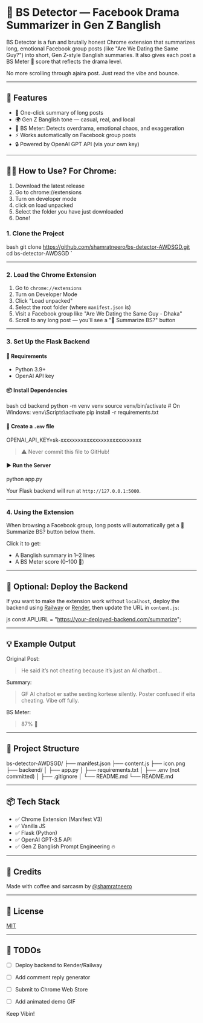 # 🧠 BS Detector — Facebook Drama Summarizer in Gen Z Banglish

BS Detector is a fun and brutally honest Chrome extension that summarizes long, emotional Facebook group posts (like "Are We Dating the Same Guy?") into short, Gen Z-style Banglish summaries. It also gives each post a BS Meter 💩 score that reflects the drama level.

No more scrolling through ajaira post. Just read the vibe and bounce.

---

## 🧩 Features

- 🧠 One-click summary of long posts
- 🌍 Gen Z Banglish tone — casual, real, and local
- 💩 BS Meter: Detects overdrama, emotional chaos, and exaggeration
- ⚡ Works automatically on Facebook group posts
- 🔒 Powered by OpenAI GPT API (via your own key)

---

## 🧑‍💻 How to Use? For Chrome:

1. Download the latest release
2. Go to chrome://extensions
3. Turn on developer mode
4. click on load unpacked
5. Select the folder you have just downloaded
6. Done!

### 1. Clone the Project

bash
git clone https://github.com/shamratneero/bs-detector-AWDSGD.git
cd bs-detector-AWDSGD
`

---

### 2. Load the Chrome Extension

1. Go to `chrome://extensions`
2. Turn on Developer Mode
3. Click "Load unpacked"
4. Select the root folder (where `manifest.json` is)
5. Visit a Facebook group like "Are We Dating the Same Guy - Dhaka"
6. Scroll to any long post — you'll see a "🧠 Summarize BS?" button

---

### 3. Set Up the Flask Backend

#### 🔧 Requirements

* Python 3.9+
* OpenAI API key

#### 📦 Install Dependencies

bash
cd backend
python -m venv venv
source venv/bin/activate     # On Windows: venv\Scripts\activate
pip install -r requirements.txt


#### 🔐 Create a `.env` file


OPENAI_API_KEY=sk-xxxxxxxxxxxxxxxxxxxxxxxxxxxx


> ⚠️ Never commit this file to GitHub!

#### ▶️ Run the Server


python app.py


Your Flask backend will run at `http://127.0.0.1:5000`.

---

### 4. Using the Extension

When browsing a Facebook group, long posts will automatically get a 🧠 Summarize BS? button below them.

Click it to get:

* A Banglish summary in 1–2 lines
* A BS Meter score (0–100 💩)

---

## 🔧 Optional: Deploy the Backend

If you want to make the extension work without `localhost`, deploy the backend using [Railway](https://railway.app) or [Render](https://render.com), then update the URL in `content.js`:

js
const API_URL = "https://your-deployed-backend.com/summarize";


---

## 💡 Example Output

Original Post:

> He said it’s not cheating because it’s just an AI chatbot...

Summary:

> GF AI chatbot er sathe sexting kortese silently. Poster confused if eita cheating. Vibe off fully.

BS Meter:

> 87% 💩

---

## 📁 Project Structure


bs-detector-AWDSGD/
├── manifest.json
├── content.js
├── icon.png
├── backend/
│   ├── app.py
│   ├── requirements.txt
│   ├── .env         (not committed)
│   ├── .gitignore
│   └── README.md
└── README.md


---

## 📦 Tech Stack

* ✅ Chrome Extension (Manifest V3)
* ✅ Vanilla JS
* ✅ Flask (Python)
* ✅ OpenAI GPT-3.5 API
* ✅ Gen Z Banglish Prompt Engineering 🔥

---

## 🙌 Credits

Made with coffee and sarcasm by [@shamratneero](https://github.com/shamratneero)

---

## 📄 License

[MIT](LICENSE)

---

## 🚀 TODOs

* [ ] Deploy backend to Render/Railway
* [ ] Add comment reply generator
* [ ] Submit to Chrome Web Store
* [ ] Add animated demo GIF



Keep Vibin!
